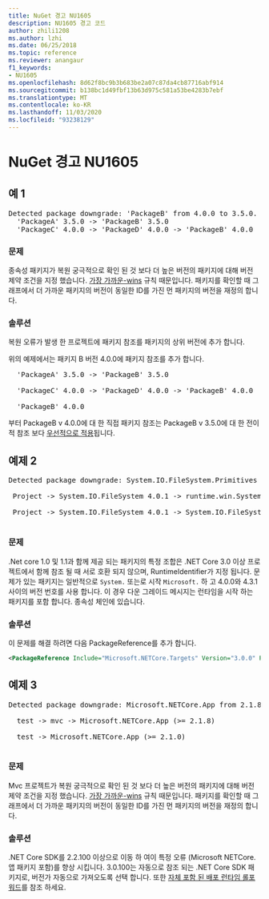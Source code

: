 ```yaml
---
title: NuGet 경고 NU1605
description: NU1605 경고 코드
author: zhili1208
ms.author: lzhi
ms.date: 06/25/2018
ms.topic: reference
ms.reviewer: anangaur
f1_keywords:
- NU1605
ms.openlocfilehash: 8d62f8bc9b3b683be2a07c87da4cb87716abf914
ms.sourcegitcommit: b138bc1d49fbf13b63d975c581a53be4283b7ebf
ms.translationtype: MT
ms.contentlocale: ko-KR
ms.lasthandoff: 11/03/2020
ms.locfileid: "93238129"
---
```

# <a name="nuget-warning-nu1605"></a>NuGet 경고 NU1605

## <a name="example-1"></a>예 1

<pre>Detected package downgrade: 'PackageB' from 4.0.0 to 3.5.0. Reference the package directly from the project to select a different version.<br/>  'PackageA' 3.5.0 -> 'PackageB' 3.5.0<br/>  'PackageC' 4.0.0 -> 'PackageD' 4.0.0 -> 'PackageB' 4.0.0</pre>

### <a name="issue"></a>문제
종속성 패키지가 복원 궁극적으로 확인 된 것 보다 더 높은 버전의 패키지에 대해 버전 제약 조건을 지정 했습니다. [가장 가까운-wins](../../concepts/dependency-resolution.md#nearest-wins) 규칙 때문입니다. 패키지를 확인할 때 그래프에서 더 가까운 패키지의 버전이 동일한 ID를 가진 먼 패키지의 버전을 재정의 합니다.

### <a name="solution"></a>솔루션
복원 오류가 발생 한 프로젝트에 패키지 참조를 패키지의 상위 버전에 추가 합니다.

위의 예제에서는 패키지 B 버전 4.0.0에 패키지 참조를 추가 합니다.

<pre>
  'PackageA' 3.5.0 -> 'PackageB' 3.5.0<br/>
  'PackageC' 4.0.0 -> 'PackageD' 4.0.0 -> 'PackageB' 4.0.0<br/>
  'PackageB' 4.0.0
</pre>

부터 PackageB v 4.0.0에 대 한 직접 패키지 참조는 PackageB v 3.5.0에 대 한 전이적 참조 보다 [우선적으로 적용](../../concepts/dependency-resolution.md#nearest-wins)됩니다.

## <a name="example-2"></a>예제 2
<pre>
Detected package downgrade: System.IO.FileSystem.Primitives from 4.3.0 to 4.0.1. Reference the package directly from the project to select a different version.</br>
 Project -> System.IO.FileSystem 4.0.1 -> runtime.win.System.IO.FileSystem 4.3.0 -> System.IO.FileSystem.Primitives (>= 4.3.0)</br>
 Project -> System.IO.FileSystem 4.0.1 -> System.IO.FileSystem.Primitives (>= 4.0.1)</br>
</pre>

### <a name="issue"></a>문제 

.Net core 1.0 및 1.1과 함께 제공 되는 패키지의 특정 조합은 .NET Core 3.0 이상 프로젝트에서 함께 참조 될 때 서로 호환 되지 않으며, RuntimeIdentifier가 지정 됩니다.  문제가 있는 패키지는 일반적으로 `System.` 또는로 시작 `Microsoft.` 하 고 4.0.0와 4.3.1 사이의 버전 번호를 사용 합니다.  이 경우 다운 그레이드 메시지는 런타임을 시작 하는 패키지를 포함 합니다.<RID> 종속성 체인에 있습니다.

### <a name="solution"></a>솔루션

이 문제를 해결 하려면 다음 PackageReference를 추가 합니다.

```xml
<PackageReference Include="Microsoft.NETCore.Targets" Version="3.0.0" PrivateAssets="all" />
```

## <a name="example-3"></a>예제 3

<pre>Detected package downgrade: Microsoft.NETCore.App from 2.1.8 to 2.1.0. Reference the package directly from the project to select a different version.<br/>
  test -> mvc -> Microsoft.NETCore.App (>= 2.1.8)<br/>
  test -> Microsoft.NETCore.App (>= 2.1.0)<br/>
</pre>

### <a name="issue"></a>문제

Mvc 프로젝트가 복원 궁극적으로 확인 된 것 보다 더 높은 버전의 패키지에 대해 버전 제약 조건을 지정 했습니다. [가장 가까운-wins](../../concepts/dependency-resolution.md#nearest-wins) 규칙 때문입니다. 패키지를 확인할 때 그래프에서 더 가까운 패키지의 버전이 동일한 ID를 가진 먼 패키지의 버전을 재정의 합니다.

### <a name="solution"></a>솔루션

.NET Core SDK를 2.2.100 이상으로 이동 하 여이 특정 오류 (Microsoft NETCore. 앱 패키지 포함)를 향상 시킵니다. 3.0.100는 자동으로 참조 되는 .NET Core SDK 패키지로, 버전가 자동으로 가져오도록 선택 합니다. 또한 [자체 포함 된 배포 런타임 롤포워드](/dotnet/core/deploying/runtime-patch-selection)를 참조 하세요.
